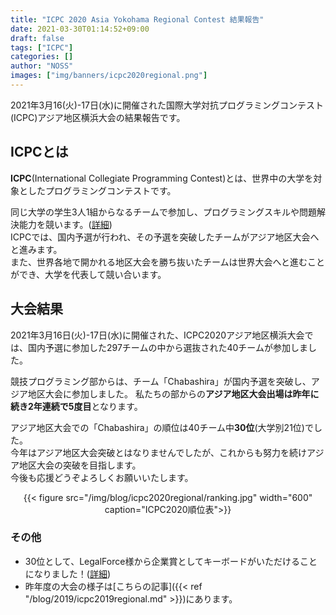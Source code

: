 ```yaml
---
title: "ICPC 2020 Asia Yokohama Regional Contest 結果報告"
date: 2021-03-30T01:14:52+09:00
draft: false
tags: ["ICPC"]
categories: []
author: "NOSS"
images: ["img/banners/icpc2020regional.png"]
---
```


2021年3月16(火)-17日(水)に開催された国際大学対抗プログラミングコンテスト(ICPC)アジア地区横浜大会の結果報告です。

<!--more-->

## ICPCとは

**ICPC**(International Collegiate Programming Contest)とは、世界中の大学を対象としたプログラミングコンテストです。

同じ大学の学生3人1組からなるチームで参加し、プログラミングスキルや問題解決能力を競います。([詳細](https://icpc.iisf.or.jp/acm-icpc/))  
ICPCでは、国内予選が行われ、その予選を突破したチームがアジア地区大会へと進みます。  
また、世界各地で開かれる地区大会を勝ち抜いたチームは世界大会へと進むことができ、大学を代表して競い合います。

## 大会結果

2021年3月16日(火)-17日(水)に開催された、ICPC2020アジア地区横浜大会では、国内予選に参加した297チームの中から選抜された40チームが参加しました。

競技プログラミング部からは、チーム「Chabashira」が国内予選を突破し、アジア地区大会に参加しました。
私たちの部からの**アジア地区大会出場は昨年に続き2年連続で5度目**となります。

アジア地区大会での「Chabashira」の順位は40チーム中**30位**(大学別21位)でした。  
今年はアジア地区大会突破とはなりませんでしたが、これからも努力を続けアジア地区大会の突破を目指します。  
今後も応援どうぞよろしくお願いいたします。

<center>
{{< figure src="/img/blog/icpc2020regional/ranking.jpg" width="600" caption="ICPC2020順位表">}}
</center>

### その他

- 30位として、LegalForce様から企業賞としてキーボードがいただけることになりました！([詳細](https://icpc.iisf.or.jp/2020-yokohama/sponsors/ajiatikutaikaikigyousyoukekka/))
- 昨年度の大会の様子は[こちらの記事]({{< ref "/blog/2019/icpc2019regional.md" >}})にあります。
